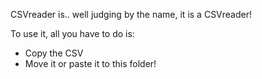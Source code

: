 CSVreader is.. well judging by the name, it is a CSVreader!

To use it, all you have to do is:
- Copy the CSV
- Move it or paste it to this folder!